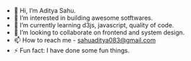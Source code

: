 - 👋 Hi, I’m Aditya Sahu.
- 👀 I’m interested in building awesome sotftwares.
- 🌱 I’m currently learning d3js, javascript, quality of code.
- 💞️ I’m looking to collaborate on frontend and system design.
- 📫 How to reach me - sahuaditya083@gmail.com
- ⚡ Fun fact: I have done some fun things.

<!---
adityasahusentra/adityasahusentra is a ✨ special ✨ repository because its `README.md` (this file) appears on your GitHub profile.
You can click the Preview link to take a look at your changes.
--->
